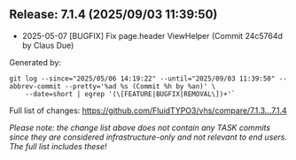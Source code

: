 ## Release: 7.1.4 (2025/09/03 11:39:50)

* 2025-05-07 [BUGFIX] Fix page.header ViewHelper (Commit 24c5764d by Claus Due)

Generated by:

```
git log --since="2025/05/06 14:19:22" --until="2025/09/03 11:39:50" --abbrev-commit --pretty='%ad %s (Commit %h by %an)' \
    --date=short | egrep '(\[FEATURE|BUGFIX|REMOVAL\])+'`
```

Full list of changes: https://github.com/FluidTYPO3/vhs/compare/7.1.3...7.1.4

*Please note: the change list above does not contain any TASK commits since they are considered 
infrastructure-only and not relevant to end users. The full list includes these!*

